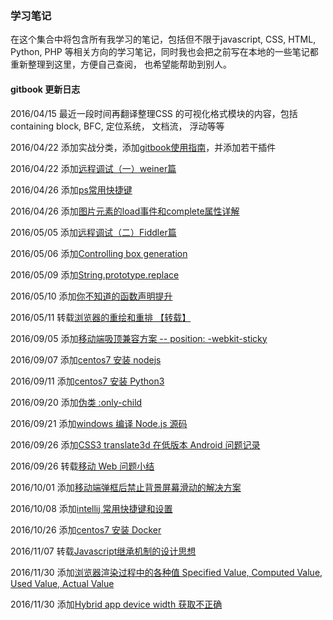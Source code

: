 ### 学习笔记

在这个集合中将包含所有我学习的笔记，包括但不限于javascript, CSS, HTML, Python, PHP
等相关方向的学习笔记，同时我也会把之前写在本地的一些笔记都重新整理到这里，方便自己查阅，
也希望能帮助到别人。

#### gitbook 更新日志

2016/04/15 最近一段时间再翻译整理CSS 的可视化格式模块的内容，包括containing block, BFC, 定位系统， 文档流， 浮动等等

2016/04/22 添加实战分类，添加[gitbook使用指南](/in_action/gitbook使用指南.md)，并添加若干插件

2016/04/22 添加[远程调试（一）weiner篇](/in_action/remote-debug1.md)

2016/04/26 添加[ps常用快捷键](/in_action/photoshop-hot-key.md)

2016/04/26 添加[图片元素的load事件和complete属性详解](/js/essay/image_complete_load.md)

2016/05/05 添加[远程调试（二）Fiddler篇](/in_action/remote-debug2.md)

2016/05/06 添加[Controlling box generation](/css/concept/visuren_box-gen.md)

2016/05/09 添加[String.prototype.replace](/js/String/String.prototype.replace.md)

2016/05/10 添加[你不知道的函数声明提升](/js/essay/function_hoisting.md)

2016/05/11 转载[浏览器的重绘和重排 【转载】](/css/concept/redraw_reflow.md)

2016/09/05 添加[移动端吸顶兼容方案 -- position: -webkit-sticky](/js/essay/compatible_fixed_top_bar_solution.md)

2016/09/07 添加[centos7 安装 nodejs](/in_action/centos7_install_nodejs_with_nvm.md)

2016/09/11 添加[centos7 安装 Python3](/in_action/CentOS7_install_Python3.md)

2016/09/20 添加[伪类 :only-child](/css/selector/only-child.md)

2016/09/21 添加[windows 编译 Node.js 源码](/in_action/compile_nodejs_from_source_code_in_windows.md)

2016/09/26 添加[CSS3 translate3d 在低版本 Android 问题记录](/css/issues/translate3d_issues.md)

2016/09/26 转载[移动 Web 问题小结](/js/essay/mobile_issues_collection.md)

2016/10/01 添加[移动端弹框后禁止背景屏幕滑动的解决方案](/js/essay/dialog_forbid_back_scroll.md)

2016/10/08 添加[intellij 常用快捷键和设置](/in_action/intellij_settings.md)

2016/10/26 添加[centos7 安装 Docker](/in_action/centos7_install_docker.md)

2016/11/07 转载[Javascript继承机制的设计思想](/js/essay/JavaScript_OO_design.md)

2016/11/30 添加[浏览器渲染过程中的各种值 Specified Value, Computed Value, Used Value, Actual Value](/css/concept/assigning_value_cascading_and_inheritance.md)

2016/11/30 添加[Hybrid app device width 获取不正确](/js/essay/native_web_hybrid_issue_device_width.md)